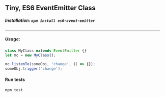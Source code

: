 ## Tiny, ES6 EventEmitter Class


##### Installation: `npm install es6-event-emitter`
-----------

##### Usage:
```javascript
class MyClass extends EventEmitter {}
let mc = new MyClass();

mc.listenTo(someObj, 'change', () => {});
someObj.trigger('change');
```

#### Run tests
```npm test```